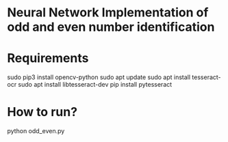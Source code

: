 # Neural Network Implementation of odd and even number identification

# Requirements

sudo pip3 install opencv-python
sudo apt update
sudo apt install tesseract-ocr
sudo apt install libtesseract-dev
pip install pytesseract

# How to run?

python odd_even.py
